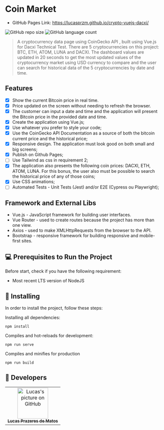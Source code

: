 # Coin Market

- GitHub Pages Link: https://lucasprzm.github.io/crypto-vuejs-dacxi/

![GitHub repo size](https://img.shields.io/github/repo-size/lucasprzm/crypto-vuejs-dacxi?style=for-the-badge)
![GitHub language count](https://img.shields.io/github/languages/count/lucasprzm/crypto-vuejs-dacxi?style=for-the-badge)

> A cryptocurrency data page using CoinGecko API , built using Vue.js for Dacxi Technical Test. There are 5 cryptocurrencies on this project: BTC, ETH, ATOM, LUNA and DACXI. The dashboard values are updated in 20 seconds to get the most updated values of the cryptocurrency market using USD currency to compare and the user can search for historical data of the 5 cryptocurrencies by date and time.

## Features

- [x] Show the current Bitcoin price in real time.
- [x] Price updated on the screen without needing to refresh the browser.
- [x] The customer can input a date and time and the application will present the Bitcoin price in the provided date and time.
- [x] Create the application using Vue.js;
- [x] Use whatever you prefer to style your code;
- [x] Use the CoinGecko API Documentation as a source of both the bitcoin current price and the historical price;
- [x] Responsive design. The application must look good on both small and big screens;
- [x] Publish on Github Pages;
- [ ] Use Tailwind as css in requirement 2;
- [x] The application also presents the following coin prices: DACXI, ETH, ATOM, LUNA. For this bonus, the user also must be possible to search the historical price of any of those coins;
- [x] Use CSS animations;
- [ ] Automated Tests - Unit Tests (Jest) and/or E2E (Cypress ou Playwright);

## Framework and External Libs

- Vue.js - JavaScript framework for building user interfaces.
- Vue Router - used to create routes because the project has more than one view.
- Axios - used to make XMLHttpRequests from the browser to the API.
- Bootstrap - responsive framework for building responsive and mobile-first sites.

## 💻 Prerequisites to Run the Project

Before start, check if you have the following requirement:

- Most recent LTS version of NodeJS

## 🚀 Installing

In order to install the project, follow these steps:

Installing all dependencies:

```
npm install
```

Compiles and hot-reloads for development:

```
npm run serve
```

Compiles and minifies for production

```
npm run build
```

## 🤝 Developers

<table>
  <tr>
    <td align="center">
      <a href="#">
        <img src="https://avatars.githubusercontent.com/u/60558571?v=4" width="100px;" alt="Lucas's picture on GitHub"/><br>
        <sub>
          <b>Lucas Prazeres de Matos</b>
        </sub>
      </a>
    </td>
  </tr>
</table>
